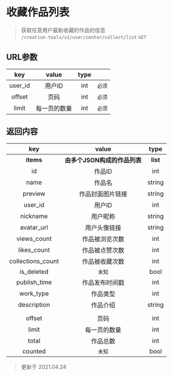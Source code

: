 # 收藏作品列表

> 获取任意用户最新收藏的作品的信息  
> `/creation-tools/v1/user/center/collect/list` `GET`


## URL参数
|   key   |    value     | type  |        |
| :-----: | :----------: | :---: | :----: |
| user_id |    用户ID    |  int  | `必须` |
| offset  |     页码     |  int  | `必须` |
|  limit  | 每一页的数量 |  int  | `必须` |


## 返回内容
|        key        |            value             |   type   |
| :---------------: | :--------------------------: | :------: |
|     **items**     | **由多个JSON构成的作品列表** | **list** |
|        id         |            作品ID            |   int    |
|       name        |            作品名            |  string  |
|      preview      |       作品封面图片链接       |  string  |
|      user_id      |            用户ID            |   int    |
|     nickname      |           用户昵称           |  string  |
|    avatar_url     |         用户头像链接         |  string  |
|    views_count    |        作品被浏览次数        |   int    |
|    likes_count    |        作品被点赞次数        |   int    |
| collections_count |        作品被收藏次数        |   int    |
|    is_deleted     |            `未知`            |   bool   |
|   publish_time    |        作品发布时间戳        |   int    |
|     work_type     |           作品类型           |   int    |
|    description    |           作品介绍           |  string  |
|                   |                              |          |
|      offset       |             页码             |   int    |
|       limit       |         每一页的数量         |   int    |
|       total       |           作品总数           |   int    |
|      counted      |            `未知`            |   bool   |


> 更新于 2021.04.24